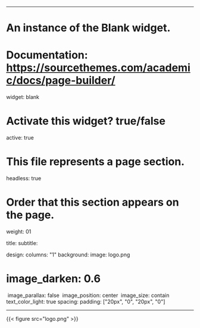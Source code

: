 
---
# An instance of the Blank widget.
# Documentation: https://sourcethemes.com/academic/docs/page-builder/
widget: blank

# Activate this widget? true/false
active: true

# This file represents a page section.
headless: true

# Order that this section appears on the page.
weight: 01

title:
subtitle:

design:
  columns: "1"
  background:
    image: logo.png
   # image_darken: 0.6
​    image_parallax: false
​    image_position: center
​    image_size: contain
​    text_color_light: true
  spacing:
  padding: ["20px", "0", "20px", "0"]

---

{{< figure src="logo.png" >}}

